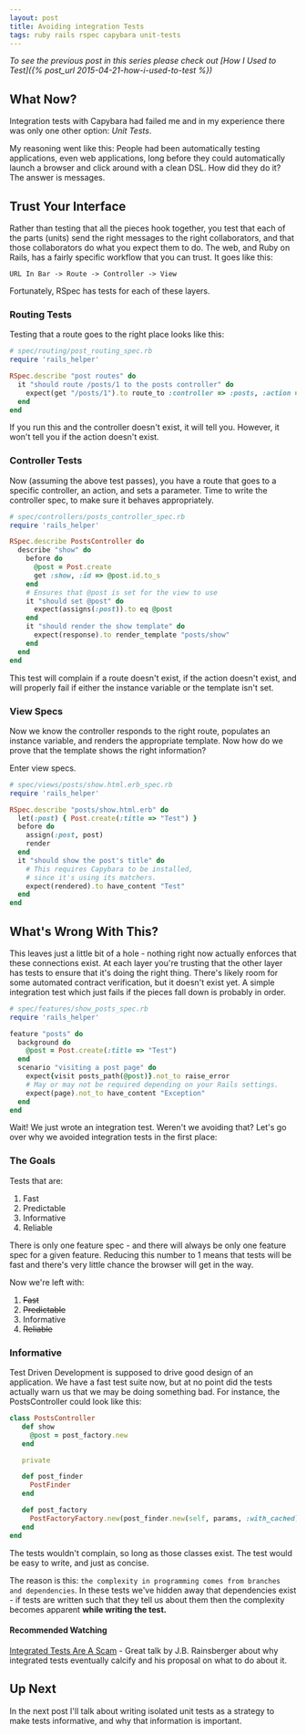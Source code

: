 ```yaml
---
layout: post
title: Avoiding integration Tests
tags: ruby rails rspec capybara unit-tests
---
```


*To see the previous post in this series please check out [How I Used to
Test]({% post_url 2015-04-21-how-i-used-to-test %})*

## What Now?

Integration tests with Capybara had failed me and in my experience there was only
one other option: *Unit Tests*.

My reasoning went like this: People had been automatically testing applications,
even web applications, long before they could automatically launch a browser and
click around with a clean DSL. How did they do it? The answer is messages.

## Trust Your Interface

Rather than testing that all the pieces hook together, you test that each of the
parts (units) send the right messages to the right collaborators, and that those
collaborators do what you expect them to do. The web, and Ruby on Rails, has a
fairly specific workflow that you can trust. It goes like this:

```
URL In Bar -> Route -> Controller -> View
```

Fortunately, RSpec has tests for each of these layers.

### Routing Tests

Testing that a route goes to the right place looks like this:

```ruby
# spec/routing/post_routing_spec.rb
require 'rails_helper'

RSpec.describe "post routes" do
  it "should route /posts/1 to the posts controller" do
    expect(get "/posts/1").to route_to :controller => :posts, :action => :show, :id => "1"
  end
end
```

If you run this and the controller doesn't exist, it will tell you. However, it
won't tell you if the action doesn't exist.

### Controller Tests

Now (assuming the above test passes), you have a route that goes to a specific
controller, an action, and sets a parameter. Time to write the controller spec,
to make sure it behaves appropriately.

```ruby
# spec/controllers/posts_controller_spec.rb
require 'rails_helper'

RSpec.describe PostsController do
  describe "show" do
    before do
      @post = Post.create
      get :show, :id => @post.id.to_s
    end
    # Ensures that @post is set for the view to use
    it "should set @post" do
      expect(assigns(:post)).to eq @post
    end
    it "should render the show template" do
      expect(response).to render_template "posts/show"
    end
  end
end
```

This test will complain if a route doesn't exist, if the action doesn't exist,
and will properly fail if either the instance variable or the template isn't
set.

### View Specs

Now we know the controller responds to the right route, populates an instance
variable, and renders the appropriate template. Now how do we prove that the
template shows the right information?

Enter view specs.

```ruby
# spec/views/posts/show.html.erb_spec.rb
require 'rails_helper'

RSpec.describe "posts/show.html.erb" do
  let(:post) { Post.create(:title => "Test") }
  before do
    assign(:post, post)
    render
  end
  it "should show the post's title" do
    # This requires Capybara to be installed,
    # since it's using its matchers.
    expect(rendered).to have_content "Test" 
  end
end
```

## What's Wrong With This?

This leaves just a little bit of a hole - nothing right now actually enforces
that these connections exist. At each layer you're trusting that the other layer
has tests to ensure that it's doing the right thing. There's likely room for
some automated contract verification, but it doesn't exist yet. A simple
integration test which just fails if the pieces fall down is probably in order.

```ruby
# spec/features/show_posts_spec.rb
require 'rails_helper'

feature "posts" do
  background do
    @post = Post.create(:title => "Test")
  end
  scenario "visiting a post page" do
    expect{visit posts_path(@post)}.not_to raise_error
    # May or may not be required depending on your Rails settings.
    expect(page).not_to have_content "Exception"
  end
end
```

Wait! We just wrote an integration test. Weren't we avoiding that? Let's go over
why we avoided integration tests in the first place:

### The Goals

Tests that are:

1. Fast
2. Predictable
3. Informative
4. Reliable

There is only one feature spec - and there will always be only one feature spec
for a given feature. Reducing this number to 1 means that tests will be fast and
there's very little chance the browser will get in the way.

Now we're left with:

1. ~~Fast~~
2. ~~Predictable~~
3. Informative
4. ~~Reliable~~

### Informative

Test Driven Development is supposed to drive good design of an
application. We have a fast test suite now, but at no point did the tests
actually warn us that we may be doing something bad. For instance, the
PostsController could look like this:

```ruby
class PostsController
   def show
     @post = post_factory.new
   end

   private

   def post_finder
     PostFinder
   end

   def post_factory
     PostFactoryFactory.new(post_finder.new(self, params, :with_cached))
   end
end

```

The tests wouldn't complain, so long as those classes exist. The test would be
easy to write, and just as concise.

The reason is this: `the complexity in programming comes from branches and
dependencies`. In these tests we've hidden away that dependencies exist - if
tests are written such that they tell us about them then the complexity becomes
apparent **while writing the test.**

#### Recommended Watching

[Integrated Tests Are A Scam](https://vimeo.com/80533536) - Great talk by J.B.
Rainsberger about why integrated tests eventually calcify and his proposal on
what to do about it.

## Up Next

In the next post I'll talk about writing isolated unit tests as a strategy to
make tests informative, and why that information is important.
